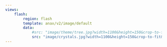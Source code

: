 ```yaml
---
views:
    flash:
        region: flash
        template: anax/v2/image/default
        data:
            #src: "image/theme/tree.jpg?width=1100&height=150&crop-to-fit&area=0,0,30,0"
            src: "image/crystals.jpg?width=1100&height=150&crop-to-fit&area=0,0,30,0"
---
```

